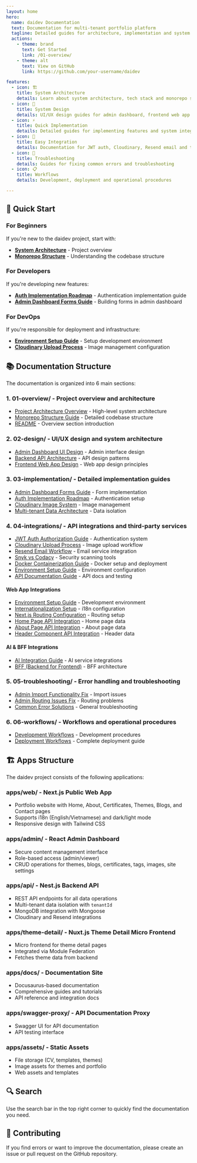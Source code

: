 ```yaml
---
layout: home
hero:
  name: daidev Documentation
  text: Documentation for multi-tenant portfolio platform
  tagline: Detailed guides for architecture, implementation and system integration
  actions:
    - theme: brand
      text: Get Started
      link: /01-overview/
    - theme: alt
      text: View on GitHub
      link: https://github.com/your-username/daidev

features:
  - icon: 🏗️
    title: System Architecture
    details: Learn about system architecture, tech stack and monorepo structure of the daidev project
  - icon: 🎨
    title: System Design
    details: UI/UX design guides for admin dashboard, frontend web app and backend API
  - icon: ⚡
    title: Quick Implementation
    details: Detailed guides for implementing features and system integration
  - icon: 🔧
    title: Easy Integration
    details: Documentation for JWT auth, Cloudinary, Resend email and third-party service integrations
  - icon: 🐛
    title: Troubleshooting
    details: Guides for fixing common errors and troubleshooting
  - icon: 📋
    title: Workflows
    details: Development, deployment and operational procedures

---
```


## 🚀 Quick Start

### For Beginners
If you're new to the daidev project, start with:

- **[System Architecture](/01-overview/project-architecture-overview)** - Project overview
- **[Monorepo Structure](/01-overview/monorepo-structure-guide)** - Understanding the codebase structure

### For Developers
If you're developing new features:

- **[Auth Implementation Roadmap](/03-implementation/auth-implementation-roadmap)** - Authentication implementation guide
- **[Admin Dashboard Forms Guide](/03-implementation/admin-dashboard-forms-guide)** - Building forms in admin dashboard

### For DevOps
If you're responsible for deployment and infrastructure:

- **[Environment Setup Guide](/04-integrations/web/environment-setup-guide)** - Setup development environment
- **[Cloudinary Upload Process](/04-integrations/cloudinary-upload-process)** - Image management configuration

## 📚 Documentation Structure

The documentation is organized into 6 main sections:

### 1. **01-overview/** - Project overview and architecture
- [Project Architecture Overview](/01-overview/project-architecture-overview) - High-level system architecture
- [Monorepo Structure Guide](/01-overview/monorepo-structure-guide) - Detailed codebase structure
- [README](/01-overview/README) - Overview section introduction

### 2. **02-design/** - UI/UX design and system architecture
- [Admin Dashboard UI Design](/02-design/admin-dashboard-ui-design) - Admin interface design
- [Backend API Architecture](/02-design/backend-api-architecture) - API design patterns
- [Frontend Web App Design](/02-design/frontend-web-app-design) - Web app design principles

### 3. **03-implementation/** - Detailed implementation guides
- [Admin Dashboard Forms Guide](/03-implementation/admin-dashboard-forms-guide) - Form implementation
- [Auth Implementation Roadmap](/03-implementation/auth-implementation-roadmap) - Authentication setup
- [Cloudinary Image System](/03-implementation/cloudinary-image-system) - Image management
- [Multi-tenant Data Architecture](/03-implementation/multi-tenant-data-architecture) - Data isolation

### 4. **04-integrations/** - API integrations and third-party services
- [JWT Auth Authorization Guide](/04-integrations/jwt-auth-authorization-guide) - Authentication system
- [Cloudinary Upload Process](/04-integrations/cloudinary-upload-process) - Image upload workflow
- [Resend Email Workflow](/04-integrations/resend-email-workflow) - Email service integration
- [Snyk vs Codacy](/04-integrations/snyk-vs-codacy) - Security scanning tools
- [Docker Containerization Guide](/04-integrations/docker-containerization-guide) - Docker setup and deployment
- [Environment Setup Guide](/04-integrations/environment-setup-guide) - Environment configuration
- [API Documentation Guide](/04-integrations/api-documentation-guide) - API docs and testing

#### Web App Integrations
- [Environment Setup Guide](/04-integrations/web/environment-setup-guide) - Development environment
- [Internationalization Setup](/04-integrations/web/internationalization-setup) - i18n configuration
- [Next.js Routing Configuration](/04-integrations/web/nextjs-routing-configuration) - Routing setup
- [Home Page API Integration](/04-integrations/web/home-page-api-integration) - Home page data
- [About Page API Integration](/04-integrations/web/about-page-api-integration) - About page data
- [Header Component API Integration](/04-integrations/web/header-component-api-integration) - Header data

#### AI & BFF Integrations
- [AI Integration Guide](/04-integrations/ai/) - AI service integrations
- [BFF (Backend for Frontend)](/04-integrations/bff/) - BFF architecture

### 5. **05-troubleshooting/** - Error handling and troubleshooting
- [Admin Import Functionality Fix](/05-troubleshooting/admin-import-functionality-fix) - Import issues
- [Admin Routing Issues Fix](/05-troubleshooting/admin-routing-issues-fix) - Routing problems
- [Common Error Solutions](/05-troubleshooting/) - General troubleshooting

### 6. **06-workflows/** - Workflows and operational procedures
- [Development Workflows](/06-workflows/) - Development procedures
- [Deployment Workflows](/06-workflows/deployment-workflows) - Complete deployment guide

## 🏗️ Apps Structure

The daidev project consists of the following applications:

### **apps/web/** - Next.js Public Web App
- Portfolio website with Home, About, Certificates, Themes, Blogs, and Contact pages
- Supports i18n (English/Vietnamese) and dark/light mode
- Responsive design with Tailwind CSS

### **apps/admin/** - React Admin Dashboard
- Secure content management interface
- Role-based access (admin/viewer)
- CRUD operations for themes, blogs, certificates, tags, images, site settings

### **apps/api/** - Nest.js Backend API
- REST API endpoints for all data operations
- Multi-tenant data isolation with `tenantId`
- MongoDB integration with Mongoose
- Cloudinary and Resend integrations

### **apps/theme-detail/** - Nuxt.js Theme Detail Micro Frontend
- Micro frontend for theme detail pages
- Integrated via Module Federation
- Fetches theme data from backend

### **apps/docs/** - Documentation Site
- Docusaurus-based documentation
- Comprehensive guides and tutorials
- API reference and integration docs

### **apps/swagger-proxy/** - API Documentation Proxy
- Swagger UI for API documentation
- API testing interface

### **apps/assets/** - Static Assets
- File storage (CV, templates, themes)
- Image assets for themes and portfolio
- Web assets and templates

## 🔍 Search

Use the search bar in the top right corner to quickly find the documentation you need.

## 🤝 Contributing

If you find errors or want to improve the documentation, please create an issue or pull request on the GitHub repository. 